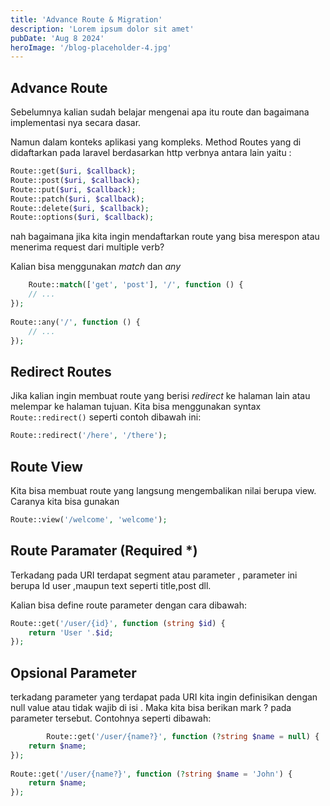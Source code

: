 ```yaml
---
title: 'Advance Route & Migration'
description: 'Lorem ipsum dolor sit amet'
pubDate: 'Aug 8 2024'
heroImage: '/blog-placeholder-4.jpg'
---
```


## Advance Route
Sebelumnya kalian sudah belajar mengenai apa itu route dan bagaimana implementasi nya secara dasar.

Namun dalam konteks aplikasi yang kompleks. Method Routes yang di didaftarkan pada laravel berdasarkan http verbnya antara lain yaitu :
```php
Route::get($uri, $callback);
Route::post($uri, $callback);
Route::put($uri, $callback);
Route::patch($uri, $callback);
Route::delete($uri, $callback);
Route::options($uri, $callback);
```

nah bagaimana jika kita ingin mendaftarkan route yang bisa merespon atau menerima request dari multiple verb?

Kalian bisa menggunakan <i>match</i> dan <i>any</i>
```php
    Route::match(['get', 'post'], '/', function () {
    // ...
});
 
Route::any('/', function () {
    // ...
});
```

## Redirect Routes
Jika kalian ingin membuat route yang berisi <i>redirect</i> ke halaman lain atau melempar ke halaman tujuan. Kita bisa menggunakan syntax ```Route::redirect()``` seperti contoh dibawah ini:
```php
Route::redirect('/here', '/there');

```

## Route View
Kita bisa membuat route yang langsung mengembalikan nilai berupa view. Caranya kita bisa gunakan 
```php
Route::view('/welcome', 'welcome');
```

## Route Paramater (Required *)
Terkadang pada URI terdapat segment atau parameter , parameter ini berupa Id user ,maupun text seperti title,post dll.

Kalian bisa define route parameter dengan cara dibawah:
```php
Route::get('/user/{id}', function (string $id) {
    return 'User '.$id;
});
```

## Opsional Parameter 
terkadang parameter yang terdapat pada URI kita ingin definisikan dengan null value atau tidak wajib di isi . Maka kita bisa berikan mark ? pada parameter tersebut. Contohnya seperti dibawah:
```php
        Route::get('/user/{name?}', function (?string $name = null) {
    return $name;
});
 
Route::get('/user/{name?}', function (?string $name = 'John') {
    return $name;
});
```
